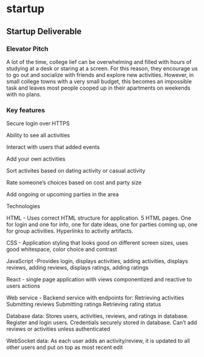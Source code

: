 # startup
## Startup Deliverable
### Elevator Pitch 
 A lot of the time, college lief can be overwhelming and filled with hours of studying at a desk or staring at a screen. For this reason, they encourage us to go out and socialize with friends and explore new activities. However, in small college towns with a very small budget, this becomes an impossible task and leaves most people cooped up in their apartments on weekends with no plans.


### Key features

Secure login over HTTPS

Ability to see all activities 

Interact with users that added events 

Add your own activities 

Sort activites based on dating activity or casual activity 

Rate someone’s choices based on cost and party size 

Add ongoing or upcoming parties in the area 

Technologies



HTML - Uses correct HTML structure for application. 5 HTML pages. One for login and one for info, one for date ideas, one for parties coming up, one for group activities. Hyperlinks to activity artifacts.


CSS - Application styling that looks good on different screen sizes, uses good whitespace, color choice and contrast


JavaScript -Provides login, displays activities, adding activities, displays reviews, adding reviews, displays ratings, adding ratings 


React - single page application with views componentized and reactive to users actions


Web service - Backend service with endpoints for:
Retrieving activities 
Submitting reviews
Submitting ratings
Retrieving rating status 


Database data: Stores users, activities, reviews, and ratings in database.  Register and login users. Credentials securely stored in database. Can’t add reviews or activities unless authenticated


WebSocket data: As each user adds an activity/review, it is updated to all other users and put on top as most recent edit
